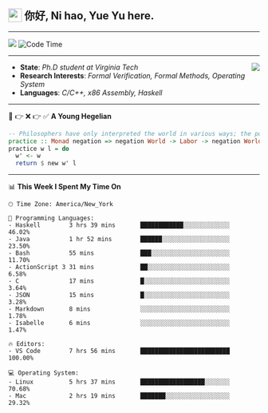 <h2> <img style="vertical-align: text-bottom;" src=https://slackmojis.com/emojis/13253-yay-frog/download/ width=27> 你好, Ni hao, Yue Yu here. </h2>

---

![](https://api.visitorbadge.io/api/visitors?path=https%3A%2F%2Fgithub.com%2Ffishjump%2Ffishjump&amp;countColor=%232ccce4&amp;style=flat) ![Code Time](https://img.shields.io/badge/Code%20Time-448%20hrs%2044%20mins-blue)

---

<img align='right' src=https://slackmojis.com/emojis/5264-coding/download> </td>

- **State**: *Ph.D student at Virginia Tech*
- **Research Interests**: *Formal Verification, Formal Methods, Operating System*
- **Languages**: *C/C++, x86 Assembly, Haskell*

---

🚫 👉 ❌ 👉 ✅ **A Young Hegelian**

``` haskell
-- Philosophers have only interpreted the world in various ways; the point is to change it.
practice :: Monad negation => negation World -> Labor -> negation World
practice w l = do
  w' <- w
  return $ new w' l
```

---


📊 **This Week I Spent My Time On** 

```text
🕑︎ Time Zone: America/New_York

💬 Programming Languages:
- Haskell        3 hrs 39 mins       ████████████░░░░░░░░░░░░░     46.02%
- Java           1 hr 52 mins        ██████░░░░░░░░░░░░░░░░░░░     23.50%
- Bash           55 mins             ███░░░░░░░░░░░░░░░░░░░░░░     11.70%
- ActionScript 3 31 mins             ██░░░░░░░░░░░░░░░░░░░░░░░     6.58%
- C              17 mins             █░░░░░░░░░░░░░░░░░░░░░░░░     3.64%
- JSON           15 mins             █░░░░░░░░░░░░░░░░░░░░░░░░     3.28%
- Markdown       8 mins              ░░░░░░░░░░░░░░░░░░░░░░░░░     1.78%
- Isabelle       6 mins              ░░░░░░░░░░░░░░░░░░░░░░░░░     1.47%

🔥 Editors:
- VS Code        7 hrs 56 mins       █████████████████████████     100.00%

💻 Operating System:
- Linux          5 hrs 37 mins       ██████████████████░░░░░░░     70.68%
- Mac            2 hrs 19 mins       ███████░░░░░░░░░░░░░░░░░░     29.32%
```


